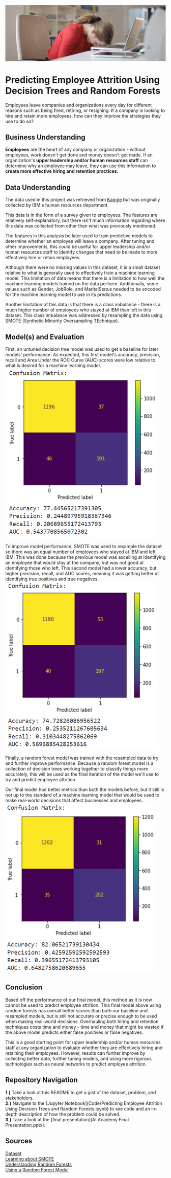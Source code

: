 ![Header](./Photos/employee_burnout_cropped.png)

# Predicting Employee Attrition Using Decision Trees and Random Forests
Employees leave companies and organizations every day for different reasons such as being fired, retiring, or resigning. If a company is looking to hire and retain more employees, how can they improve the strategies they use to do so?

## Business Understanding
**Employees** are the heart of any company or organization - without employees, work doesn't get done and money doesn't get made. If an organization's **upper leadership and/or human resources staff** can determine why an employee may leave, they can use this information to **create more effective hiring and retention practices.** 

## Data Understanding
The data used in this project was retrieved from [Kaggle](https://www.kaggle.com/datasets/pavansubhasht/ibm-hr-analytics-attrition-dataset) but was originally collected by IBM's human resources department.

This data is in the form of a survey given to employees. The features are relatively self-explanatory, but there isn't much information regarding where this data was collected from other than what was previously mentioned.

The features in this analysis be later used to train predictive models to determine whether an employee will leave a company. After tuning and other improvements, this could be useful for upper leadership and/or human resources staff to identify changes that need to be made to more effectively hire or retain employees.

Although there were no missing values in this dataset, it is a small dataset relative to what is generally used to effectively train a machine learning model. This limitation of data means that there is a limitation to how well the machine learning models trained on the data perform. Additionally, some values such as Gender, JobRole, and MaritalStatus needed to be encoded for the machine learning model to use in its predictions.

Another limitation of this data is that there is a class imbalance - there is a much higher number of employees who stayed at IBM than left in this dataset. This class imbalance was addressed by resampling the data using SMOTE (Synthetic Minority Oversampling TEchnique).

## Model(s) and Evaluation
First, an untuned decision tree model was used to get a baseline for later models' performance. As expected, this first model's accuracy, precision, recall and Area Under the ROC Curve (AUC) scores were low relative to what is desired for a machine learning model. <br/>
![Baseline Model](./Photos/baseline_model.png)

To improve model performance, SMOTE was used to resample the dataset so there was an equal number of employees who stayed at IBM and left IBM. This was done because the previous model was excelling at identifying an employee that would stay at the company, but was not good at identifying those who left. This second model had a lower accuracy, but higher precision, recall, and AUC scores, meaning it was getting better at identifying true positives and true negatives. <br/>
![Resampled Model](./Photos/resampled_model.png)

Finally, a random forest model was trained with the resampled data to try and further improve performance. Because a random forest model is a collection of decision trees working together to classify things more accurately, this will be used as the final iteration of the model we'll use to try and predict employee attrition.

Our final model had better metrics than both the models before, but it still is not up to the standard of a machine learning model that would be used to make real-world decisions that affect businesses and employees. <br/>
![Random Forest Model](./Photos/random_forest_model.png)

## Conclusion
Based off the performance of our final model, this method as it is now cannot be used to predict employee attrition. This final model above using random forests has overall better scores than both our baseline and resampled models, but is still not accurate or precise enough to be used when making real-world decisions. Overhauling both hiring and retention techniques costs time and money - time and money that might be wasted if the above model predicts either false positives or false negatives.

This is a good starting point for upper leadership and/or human resources staff at any organization to evaluate whether they are effectively hiring and retaining their employees. However, results can further improve by collecting better data, further tuning models, and using more rigorous technologies such as neural networks to predict employee attrition. 

## Repository Navigation
**1.)** Take a look at this README to get a gist of the dataset, problem, and stakeholders. <br/>
**2.)** Navigate to the [Jupyter Notebook](Code/Predicting Employee Attrition Using Decision Trees and Random Forests.ipynb) to see code and an in-depth description of how the problem could be solved. <br/>
**3.)** Take a look at the [final presentation](AI Academy Final Presentation.pptx). <br/>

## Sources
[Dataset](https://www.kaggle.com/datasets/pavansubhasht/ibm-hr-analytics-attrition-dataset) <br/>
[Learning about SMOTE](https://machinelearningmastery.com/smote-oversampling-for-imbalanced-classification/) <br/>
[Understanding Random Forests](https://towardsdatascience.com/understanding-random-forest-58381e0602d2) <br/>
[Using a Random Forest Model](https://towardsdatascience.com/random-forest-in-python-24d0893d51c0)
